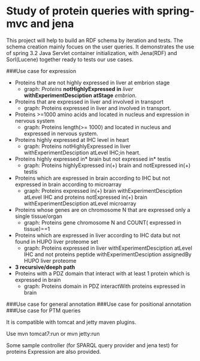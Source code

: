 Study of protein queries with spring-mvc and jena 
=================================================

This project will help to build an RDF schema by iteration and tests. The schema creation mainly focues on the user queries. 
It demonstrates the use of spring 3.2 Java Servlet container initialization, with Jena(RDF) and Sorl(Lucene) together ready to tests our use cases.

###Use case for expression
* Proteins that are not highly expressed in liver at embrion stage
    * graph: *Proteins* **notHighlyExpressed**   **in** *liver* **withExperimentDesciption** **atStage** *embrion*.
* Proteins that are expressed in liver and involved in transport
   * graph: Proteins expressed in liver and involved in transport. 
* Proteins >=1000 amino acids and located in nucleus and expression in nervous system
   * graph: Proteins length(>= 1000) and located in nucleus and expressed in nervous system.  
* Proteins highly expressed at IHC level in heart
   * graph: Proteins notHighlyExpressed in liver withExperimentDesciption atLevel IHC;in heart.
* Proteins highly expressed in* brain but not expressed in* testis
   * graph: Proteins highlyExpressed in(+) brain and notExpressed in(+) testis
* Proteins which are expressed in brain according to IHC but not expressed in brain according to microarray
   * graph: Proteins expressed in(+) brain withExperimentDesciption atLevel IHC and 
	proteins notExpressed in(+) brain withExperimentDesciption atLevel microarray
* Proteins whose genes are on chromosome N that are expressed only a single tissue/organ
   * graph: Proteins gene chromosome N and COUNT( expressed in tissue)==1 
* Proteins which are expressed in liver according to IHC data but not found in HUPO liver proteome set
   * graph: Proteins expressed in liver withExperimentDesciption atLevel IHC and not 
	proteins peptide withExperimentDesciption assignedBy HUPO liver proteome  
* **3 recursive/deeph path**
* Proteins with a PDZ domain that interact with at least 1 protein which is expressed in brain
   * graph: Proteins domain in PDZ interactWith proteins expressed in brain

###Use case for general annotation
###Use case for positional annotation
###Use case for PTM queries


It is compatible with tomcat and jetty maven plugins.

Use
    mvn tomcat7:run
or
    mvn jetty:run

Some sample controller (for SPARQL query provider and jena test) for proteins Expression are also provided.


